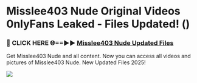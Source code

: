 # Misslee403 Nude Original Videos 0nlyFans Leaked - Files Updated! ()

<h3>🔴 CLICK HERE 🌐==►► <a href="https://tinyurl.com/2p9ay9w9" rel="nofollow">Misslee403 Nude Updated Files</a></h3>

Get Misslee403 Nude and all content. Now you can access all videos and pictures of Misslee403 Nude. New Updated Files 2025!

[![](https://i.imgur.com/KQgVmj3.gif)](https://tinyurl.com/2p9ay9w9)
